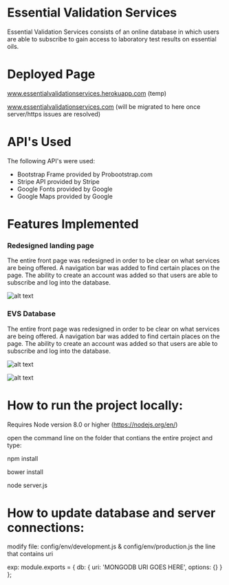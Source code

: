 # Essential Validation Services

Essential Validation Services consists of an online database in which users are able to subscribe to gain access to laboratory test results on essential oils.

# Deployed Page
www.essentialvalidationservices.herokuapp.com (temp)

www.essentialvalidationservices.com (will be migrated to here once server/https issues are resolved)


# API's Used

The following API's were used:
  - Bootstrap Frame provided by Probootstrap.com
  - Stripe API provided by Stripe
  - Google Fonts provided by Google
  - Google Maps provided by Google

# Features Implemented
  ### Redesigned landing page

The entire front page was redesigned in order to be clear on what services are being offered. A navigation bar was added to find certain places on the page. The ability to create an account was added so that users are able to subscribe and log into the database.

![alt text](https://i.imgur.com/cl4cOl1.jpg "Homepage")

  ### EVS Database

The entire front page was redesigned in order to be clear on what services are being offered. A navigation bar was added to find certain places on the page. The ability to create an account was added so that users are able to subscribe and log into the database.

![alt text](https://i.imgur.com/H7ef3X6.png "Database")

![alt text](https://i.imgur.com/hmmqNoX.png "Database")


# How to run the project locally:
Requires Node version 8.0 or higher (https://nodejs.org/en/)

open the command line on the folder that contians the entire project and type:

npm install

bower install

node server.js

# How to update database and server connections:
modify file: config/env/development.js & config/env/production.js
the line that contains uri

exp: 
module.exports = {
	db: {
		uri: 'MONGODB URI GOES HERE',
		options: {}
	}
};
